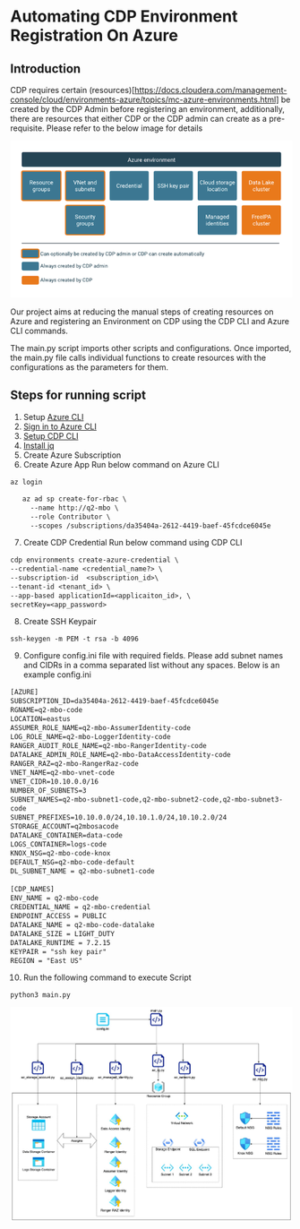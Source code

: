 # Automating CDP Environment Registration On Azure

## Introduction

CDP requires certain (resources)[https://docs.cloudera.com/management-console/cloud/environments-azure/topics/mc-azure-environments.html] be created by the CDP Admin before registering an environment, additionally, there are resources that either CDP or the CDP admin can create as a pre-requisite. Please refer to the below image for details

![Azure_Env](images/../../images/mc-azure-env-components.png)

Our project aims at reducing the manual steps of creating resources on Azure and registering an Environment on CDP using the CDP CLI and Azure CLI commands.

The main.py script imports other scripts and configurations. Once imported, the main.py file calls individual functions to create resources with the configurations as the parameters for them.

## Steps for running script

1. Setup [Azure CLI](https://docs.microsoft.com/en-us/cli/azure/install-azure-cli-macos)
2. [Sign in to Azure CLI](https://docs.microsoft.com/en-us/cli/azure/get-started-with-azure-cli#how-to-sign-into-the-azure-cli)
3. [Setup CDP CLI](https://docs.cloudera.com/cdp-public-cloud/cloud/cli/topics/mc-installing-cdp-client.html)
4. [Install jq](https://stedolan.github.io/jq/download/)
5. Create Azure Subscription
6. Create Azure App
Run below command on Azure CLI
```
az login
```

```
   az ad sp create-for-rbac \
     --name http://q2-mbo \
     --role Contributor \
     --scopes /subscriptions/da35404a-2612-4419-baef-45fcdce6045e
```

7. Create CDP Credential
Run below command using CDP CLI

```
cdp environments create-azure-credential \
--credential-name <credential_name?> \
--subscription-id  <subscription_id>\
--tenant-id <tenant_id> \
--app-based applicationId=<applicaiton_id>, \
secretKey=<app_password>
```
8. Create SSH Keypair

```
ssh-keygen -m PEM -t rsa -b 4096
```   

9.  Configure config.ini file with required fields. Please add subnet names and CIDRs in a comma separated list without any spaces. Below is an example config.ini 

```
[AZURE]
SUBSCRIPTION_ID=da35404a-2612-4419-baef-45fcdce6045e
RGNAME=q2-mbo-code
LOCATION=eastus
ASSUMER_ROLE_NAME=q2-mbo-AssumerIdentity-code
LOG_ROLE_NAME=q2-mbo-LoggerIdentity-code
RANGER_AUDIT_ROLE_NAME=q2-mbo-RangerIdentity-code
DATALAKE_ADMIN_ROLE_NAME=q2-mbo-DataAccessIdentity-code
RANGER_RAZ=q2-mbo-RangerRaz-code
VNET_NAME=q2-mbo-vnet-code
VNET_CIDR=10.10.0.0/16
NUMBER_OF_SUBNETS=3
SUBNET_NAMES=q2-mbo-subnet1-code,q2-mbo-subnet2-code,q2-mbo-subnet3-code
SUBNET_PREFIXES=10.10.0.0/24,10.10.1.0/24,10.10.2.0/24
STORAGE_ACCOUNT=q2mbosacode
DATALAKE_CONTAINER=data-code
LOGS_CONTAINER=logs-code
KNOX_NSG=q2-mbo-code-knox
DEFAULT_NSG=q2-mbo-code-default
DL_SUBNET_NAME = q2-mbo-subnet1-code

[CDP_NAMES]
ENV_NAME = q2-mbo-code
CREDENTIAL_NAME = q2-mbo-credential
ENDPOINT_ACCESS = PUBLIC
DATALAKE_NAME = q2-mbo-code-datalake
DATALAKE_SIZE = LIGHT_DUTY
DATALAKE_RUNTIME = 7.2.15
KEYPAIR = "ssh key pair"
REGION = "East US"
```

10.  Run the following command to execute Script

```
python3 main.py
```
![Execution Flow Diagram](images/../../images/Q2_MBO_Azure.jpg)
